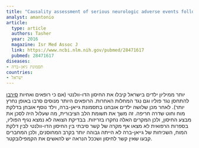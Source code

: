 ```yaml
---
title: "Causality assessment of serious neurologic adverse events following the bOPV national vaccination campaign in Israel"
analyst: amantonio
article:
  type: article
  authors: Tasher
  year: 2016
  magazine: Isr Med Assoc J
  link: https://www.ncbi.nlm.nih.gov/pubmed/28471617
  pubmed: 28471617
diseases:
- תסמונת גיאן-ברה
countries:
- ישראל
---
```


יותר ממיליון ילדים בישראל קיבלו את החיסון הדו-וולנטי (אם כי רופאים ואחיות [סירבו](http://www.mynet.co.il/articles/0,7340,L-4420540,00.html) להתחסן נגד פוליו וגם נגד המחלות האחרות. הרופאים היותר מנוסים סרבו באופן נחרץ יותר). לאחר מכן שלושה ילדים אובחנו בתסמונת גייאן-ברה, וילד נוסף אובחן בדלקת מוח וחוט שדרה חריפה. זה משך את תשומת הלב הציבורית, מה שעלול היה לסכן את מבצע החיסון, ולכן המקרים האלה נחקרו בזריזות.
בבדיקת הצואה לא נמצא נגיף הפוליו, בספרות הרפואית לא מצאו אף מקרה של קשר סיבתי בין החיסון הדו-וולנטי לבין דלקת המוח, השכיחות של גייאן-ברה לא הייתה גבוהה יותר בקרב המחוסנים, ולכן המחברים קבעו שאין קשר לחיסון ושככל הנראה יש להאשים את הקמפילובקטר.

